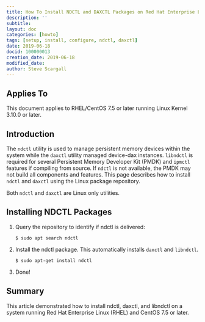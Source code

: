 ```yaml
---
title: How To Install NDCTL and DAXCTL Packages on Red Hat Enterprise Linux (RHEL) and CentOS 7
description: ''
subtitle: 
layout: doc
categories: [howto]
tags: [setup, install, configure, ndctl, daxctl]
date: 2019-06-18
docid: 100000013
creation_date: 2019-06-18
modified_date:
author: Steve Scargall
---
```


## Applies To

This document applies to RHEL/CentOS 7.5 or later running Linux Kernel 3.10.0 or later.

## Introduction

The `ndctl` utility is used to manage persistent memory devices within the system while the `daxctl` utility managed device-dax instances.  `libndctl` is required for several Persistent Memory Developer Kit (PMDK) and `ipmctl` features if compiling from source.  If `ndctl` is not available, the PMDK may not build all components and features.  This page describes how to install `ndctl` and `daxctl` using the Linux package repository.

Both `ndctl` and `daxctl` are Linux only utilities.  

## Installing NDCTL Packages

1. Query the repository to identify if ndctl is delivered:

   ```$ sudo apt search ndctl```

2. Install the ndctl package.  This automatically installs `daxctl` and `libndctl`.

   `$ sudo apt-get install ndctl`

3. Done!

## Summary

This article demonstrated how to install ndctl, daxctl, and libndctl on a system running Red Hat Enterprise Linux (RHEL) and CentOS 7.5 or later.



